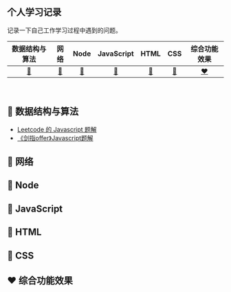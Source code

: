 ## 个人学习记录

记录一下自己工作学习过程中遇到的问题。

|         数据结构与算法         |          网络          |          Node          |          JavaScript          |              HTML              |          CSS          |          综合功能效果          |
| :----------------------------: | :--------------------: | :--------------------: | :--------------------------: | :----------------------------: | :-------------------: | :----------------------------: |
| [:memo:](#memo-数据结构与算法) | [:snail:](#snail-网络) | [:8ball:](#8ball-Node) | [:shirt:](#shirt-JavaScript) | [:hamburger:](#hamburger-HTML) | [:lemon:](#lemon-CSS) | [:heart:](#heart-综合功能效果) |

<br>

## :memo: 数据结构与算法

- [Leetcode 的 Javascript 题解](https://github.com/GuYueJiaJie/blog/blob/master/算法与数据结构/README.md)
- [《剑指offer》Javascript题解]()

## :snail: 网络

## :8ball: Node

## :shirt: JavaScript

## :hamburger: HTML

## :lemon: CSS

## :heart: 综合功能效果


